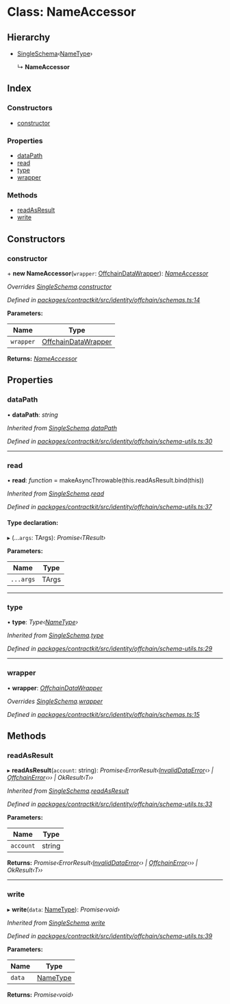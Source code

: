 # Class: NameAccessor

## Hierarchy

* [SingleSchema](_identity_offchain_schema_utils_.singleschema.md)‹[NameType](../modules/_identity_offchain_schemas_.md#nametype)›

  ↳ **NameAccessor**

## Index

### Constructors

* [constructor](_identity_offchain_schemas_.nameaccessor.md#constructor)

### Properties

* [dataPath](_identity_offchain_schemas_.nameaccessor.md#datapath)
* [read](_identity_offchain_schemas_.nameaccessor.md#read)
* [type](_identity_offchain_schemas_.nameaccessor.md#type)
* [wrapper](_identity_offchain_schemas_.nameaccessor.md#wrapper)

### Methods

* [readAsResult](_identity_offchain_schemas_.nameaccessor.md#readasresult)
* [write](_identity_offchain_schemas_.nameaccessor.md#write)

## Constructors

###  constructor

\+ **new NameAccessor**(`wrapper`: [OffchainDataWrapper](_identity_offchain_data_wrapper_.offchaindatawrapper.md)): *[NameAccessor](_identity_offchain_schemas_.nameaccessor.md)*

*Overrides [SingleSchema](_identity_offchain_schema_utils_.singleschema.md).[constructor](_identity_offchain_schema_utils_.singleschema.md#constructor)*

*Defined in [packages/contractkit/src/identity/offchain/schemas.ts:14](https://github.com/celo-org/celo-monorepo/blob/master/packages/contractkit/src/identity/offchain/schemas.ts#L14)*

**Parameters:**

Name | Type |
------ | ------ |
`wrapper` | [OffchainDataWrapper](_identity_offchain_data_wrapper_.offchaindatawrapper.md) |

**Returns:** *[NameAccessor](_identity_offchain_schemas_.nameaccessor.md)*

## Properties

###  dataPath

• **dataPath**: *string*

*Inherited from [SingleSchema](_identity_offchain_schema_utils_.singleschema.md).[dataPath](_identity_offchain_schema_utils_.singleschema.md#datapath)*

*Defined in [packages/contractkit/src/identity/offchain/schema-utils.ts:30](https://github.com/celo-org/celo-monorepo/blob/master/packages/contractkit/src/identity/offchain/schema-utils.ts#L30)*

___

###  read

• **read**: *function* = makeAsyncThrowable(this.readAsResult.bind(this))

*Inherited from [SingleSchema](_identity_offchain_schema_utils_.singleschema.md).[read](_identity_offchain_schema_utils_.singleschema.md#read)*

*Defined in [packages/contractkit/src/identity/offchain/schema-utils.ts:37](https://github.com/celo-org/celo-monorepo/blob/master/packages/contractkit/src/identity/offchain/schema-utils.ts#L37)*

#### Type declaration:

▸ (...`args`: TArgs): *Promise‹TResult›*

**Parameters:**

Name | Type |
------ | ------ |
`...args` | TArgs |

___

###  type

• **type**: *Type‹[NameType](../modules/_identity_offchain_schemas_.md#nametype)›*

*Inherited from [SingleSchema](_identity_offchain_schema_utils_.singleschema.md).[type](_identity_offchain_schema_utils_.singleschema.md#type)*

*Defined in [packages/contractkit/src/identity/offchain/schema-utils.ts:29](https://github.com/celo-org/celo-monorepo/blob/master/packages/contractkit/src/identity/offchain/schema-utils.ts#L29)*

___

###  wrapper

• **wrapper**: *[OffchainDataWrapper](_identity_offchain_data_wrapper_.offchaindatawrapper.md)*

*Overrides [SingleSchema](_identity_offchain_schema_utils_.singleschema.md).[wrapper](_identity_offchain_schema_utils_.singleschema.md#wrapper)*

*Defined in [packages/contractkit/src/identity/offchain/schemas.ts:15](https://github.com/celo-org/celo-monorepo/blob/master/packages/contractkit/src/identity/offchain/schemas.ts#L15)*

## Methods

###  readAsResult

▸ **readAsResult**(`account`: string): *Promise‹ErrorResult‹[InvalidDataError](_identity_offchain_schema_utils_.invaliddataerror.md)‹› | [OffchainError](_identity_offchain_schema_utils_.offchainerror.md)‹›› | OkResult‹T››*

*Inherited from [SingleSchema](_identity_offchain_schema_utils_.singleschema.md).[readAsResult](_identity_offchain_schema_utils_.singleschema.md#readasresult)*

*Defined in [packages/contractkit/src/identity/offchain/schema-utils.ts:33](https://github.com/celo-org/celo-monorepo/blob/master/packages/contractkit/src/identity/offchain/schema-utils.ts#L33)*

**Parameters:**

Name | Type |
------ | ------ |
`account` | string |

**Returns:** *Promise‹ErrorResult‹[InvalidDataError](_identity_offchain_schema_utils_.invaliddataerror.md)‹› | [OffchainError](_identity_offchain_schema_utils_.offchainerror.md)‹›› | OkResult‹T››*

___

###  write

▸ **write**(`data`: [NameType](../modules/_identity_offchain_schemas_.md#nametype)): *Promise‹void›*

*Inherited from [SingleSchema](_identity_offchain_schema_utils_.singleschema.md).[write](_identity_offchain_schema_utils_.singleschema.md#write)*

*Defined in [packages/contractkit/src/identity/offchain/schema-utils.ts:39](https://github.com/celo-org/celo-monorepo/blob/master/packages/contractkit/src/identity/offchain/schema-utils.ts#L39)*

**Parameters:**

Name | Type |
------ | ------ |
`data` | [NameType](../modules/_identity_offchain_schemas_.md#nametype) |

**Returns:** *Promise‹void›*
